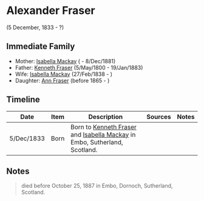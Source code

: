 ﻿---
layout: person
subject_key: i97086424
permalink: /people/i97086424
---

# Alexander Fraser
(5 December, 1833 - ?)

## Immediate Family

* Mother: [Isabella Mackay](./@26104572@-isabella-mackay-b-d1881-12-8.md) ( - 8/Dec/1881)
* Father: [Kenneth Fraser](./@61428726@-kenneth-fraser-b1800-5-5-d1883-1-19.md) (5/May/1800 - 19/Jan/1883)
* Wife: [Isabella Mackay](./@41556256@-isabella-mackay-b1838-2-27-d.md) (27/Feb/1838 - )
* Daughter: [Ann Fraser](./@70425788@-ann-fraser-b1865-d.md) (before 1865 - )

## Timeline

Date | Item | Description | Sources | Notes
---|---|---|---|---
5/Dec/1833 | Born | Born to [Kenneth Fraser](./@61428726@-kenneth-fraser-b1800-5-5-d1883-1-19.md) and [Isabella Mackay](./@26104572@-isabella-mackay-b-d1881-12-8.md) in Embo, Sutherland, Scotland. |  | 

## Notes

> died before October 25, 1887 in Embo, Dornoch, Sutherland, Scotland.
>


